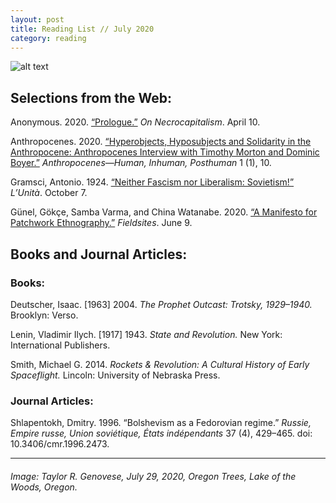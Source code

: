 ```yaml
---
layout: post
title: Reading List // July 2020
category: reading
---
```


![alt text](https://trgenovese.github.io/blog/images/july20reading.jpg)

## Selections from the Web:
Anonymous. 2020. [“Prologue.”](https://necrocapitalism.wordpress.com/2020/04/10/prologue/) *On Necrocapitalism*. April 10.

Anthropocenes. 2020. [“Hyperobjects, Hyposubjects and Solidarity in the Anthropocene: Anthropocenes Interview with Timothy Morton and Dominic Boyer.”](https://www.anthropocenes.net/articles/10.16997/ahip.5/) *Anthropocenes—Human, Inhuman, Posthuman* 1 (1), 10.

Gramsci, Antonio. 1924. [“Neither Fascism nor Liberalism: Sovietism!”](https://www.marxists.org/archive/gramsci/1924/10/fascism-liberalism.htm) *L’Unità*. October 7.

Günel, Gökçe, Samba Varma, and China Watanabe. 2020. [“A Manifesto for Patchwork Ethnography.”](https://culanth.org/fieldsights/a-manifesto-for-patchwork-ethnography) *Fieldsites*. June 9.

## Books and Journal Articles:

### Books:
Deutscher, Isaac. [1963] 2004. *The Prophet Outcast: Trotsky, 1929–1940.* Brooklyn: Verso.

Lenin, Vladimir Ilych. [1917] 1943. *State and Revolution.* New York: International Publishers.

Smith, Michael G. 2014. *Rockets & Revolution: A Cultural History of Early Spaceflight.* Lincoln: University of Nebraska Press.

### Journal Articles:
Shlapentokh, Dmitry. 1996. “Bolshevism as a Fedorovian regime.” *Russie, Empire russe, Union soviétique, États indépendants* 37 (4), 429–465. doi: 10.3406/cmr.1996.2473.

___
###### Image: Taylor R. Genovese, July 29, 2020, Oregon Trees, Lake of the Woods, Oregon.
